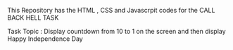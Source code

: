 This Repository has the HTML , CSS and Javascrpit codes for the CALL BACK HELL TASK

Task Topic : Display countdown from 10 to 1 on the screen and then display Happy Independence Day
